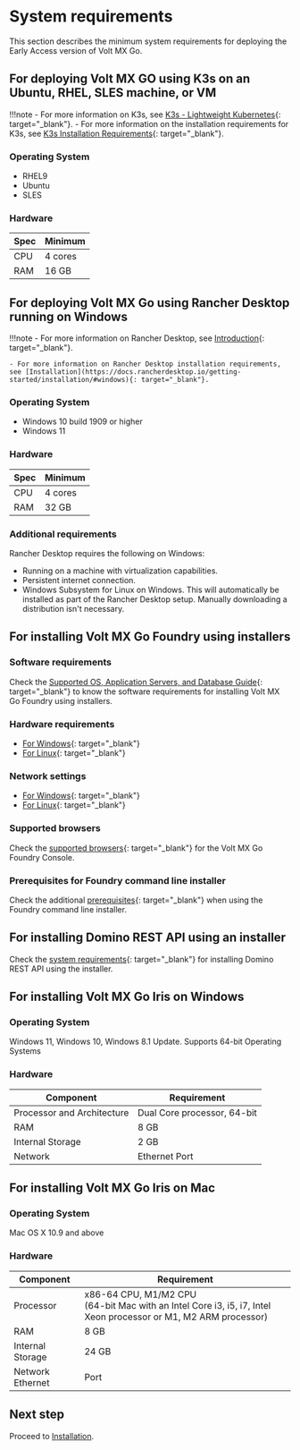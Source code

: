 # System requirements

This section describes the minimum system requirements for deploying the Early Access version of Volt MX Go. 

## For deploying Volt MX GO using K3s on an Ubuntu, RHEL, SLES machine, or VM

!!!note
    - For more information on K3s, see [K3s - Lightweight Kubernetes](https://docs.k3s.io/){: target="_blank"}.
    - For more information on the installation requirements for K3s, see [K3s Installation Requirements](https://docs.k3s.io/installation/requirements){: target="_blank"}.

### Operating System

- RHEL9
- Ubuntu
- SLES

### Hardware 

| Spec | Minimum |
| ---- | ------- |
| CPU | 4 cores |
| RAM | 16 GB |

## For deploying Volt MX Go using Rancher Desktop running on Windows

!!!note
    - For more information on Rancher Desktop, see [Introduction](https://docs.rancherdesktop.io/){: target="_blank"}.
    
    - For more information on Rancher Desktop installation requirements, see [Installation](https://docs.rancherdesktop.io/getting-started/installation/#windows){: target="_blank"}.

### Operating System

- Windows 10 build 1909 or higher
- Windows 11

### Hardware

| Spec | Minimum |
| ---- | ------- |
| CPU | 4 cores |
| RAM | 32 GB |

### Additional requirements

Rancher Desktop requires the following on Windows:

- Running on a machine with virtualization capabilities.
- Persistent internet connection.
- Windows Subsystem for Linux on Windows. This will automatically be installed as part of the Rancher Desktop setup. Manually downloading a distribution isn't necessary.


## For installing Volt MX Go Foundry using installers

### Software requirements
Check the [Supported OS, Application Servers, and Database Guide](https://opensource.hcltechsw.com/volt-mx-docs/95/docs/documentation/Foundry/voltmxfoundry_supported_devices_os_browsers/Content/Introduction.html){: target="_blank"} to know the software requirements for installing Volt MX Go Foundry using installers.

### Hardware requirements

- [For Windows](https://opensource.hcltechsw.com/volt-mx-docs/95/docs/documentation/Foundry/voltmx_foundry_windows_install_guide/Content/Prerequisites.html#hardware-requirements){: target="_blank"}
- [For Linux](https://opensource.hcltechsw.com/volt-mx-docs/95/docs/documentation/Foundry/voltmx_foundry_linux_install_guide/Content/Prerequisites.html#hardware-requirements){: target="_blank"}

### Network settings

- [For Windows](https://opensource.hcltechsw.com/volt-mx-docs/95/docs/documentation/Foundry/voltmx_foundry_windows_install_guide/Content/Prerequisites.html#network-settings){: target="_blank"}
- [For Linux](https://opensource.hcltechsw.com/volt-mx-docs/95/docs/documentation/Foundry/voltmx_foundry_linux_install_guide/Content/Prerequisites.html#network-settings){: target="_blank"}

### Supported browsers
Check the [supported browsers](https://opensource.hcltechsw.com/volt-mx-docs/95/docs/documentation/Foundry/voltmxfoundry_supported_devices_os_browsers/Content/Supported_Browsers.html){: target="_blank"} for the Volt MX Go Foundry Console.

### Prerequisites for Foundry command line installer
Check the additional [prerequisites](https://opensource.hcltechsw.com/volt-mx-docs/95/docs/documentation/Foundry/VoltMX_Foundry_CLI/Content/installer_cli.html#prerequisites){: target="_blank"} when using the Foundry command line installer. 

## For installing Domino REST API using an installer

Check the [system requirements](https://support.hcltechsw.com/csm?id=kb_article&sysparm_article=KB0101789){: target="_blank"} for installing Domino REST API using the installer. 

## For installing Volt MX Go Iris on Windows

### Operating System

Windows 11, Windows 10, Windows 8.1 Update. Supports 64-bit Operating Systems

<!--Installer File (mandatory)-->

### Hardware

|Component	|Requirement|
|-----------|-----------|
|Processor and Architecture	|Dual Core processor, 64-bit|
|RAM	    |8 GB |
|Internal Storage	|2 GB|
|Network	|Ethernet Port|


## For installing Volt MX Go Iris on Mac

### Operating System

Mac OS X 10.9 and above

### Hardware

|Component	|Requirement |
| --------  | -----------|       
|Processor	|x86-64 CPU, M1/M2 CPU<br/>(64-bit Mac with an Intel Core i3, i5, i7, Intel Xeon processor or M1, M2 ARM processor)|
|RAM	    |8 GB |
|Internal Storage|	24 GB|
|Network Ethernet |Port|

## Next step

Proceed to [Installation](../tutorials/installation.md).